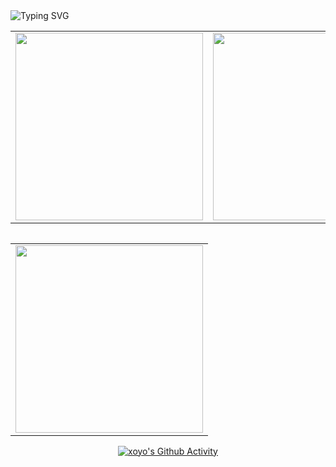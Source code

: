 <img title="" src="https://readme-typing-svg.demolab.com?font=ZCOOL+KuaiLe&pause=1000&center=%E5%81%87%E7%9A%84&vCenter=%E7%9C%9F&repeat=%E5%81%87%E7%9A%84&width=435&lines=%E9%80%8D%E9%81%A5%E6%98%AF%E4%B8%80%E7%A7%8D%E6%97%A0%E6%8B%98%E6%97%A0%E6%9D%9F%E5%A2%83%E7%95%8C%E3%80%82" alt="Typing SVG">

<center>
<table style="">
	<tr>
		<td>
			<img style="width: 300px" src="https://github-readme-stats.vercel.app/api?username=xoxoyo&show_icons=true&theme=dark" /></th>
		</td>
        <td>
            <img style="width: 300px" src="https://github-readme-stats.vercel.app/api/top-langs/?username=xoxoyo&hide_progress=true&theme=dark" />
        </td>
	<tr>
<table>
</center>

<table>
    <tr>
        <td>
            <img style="width: 300px" src="https://github-readme-stats.vercel.app/api/pin/?username=xoxoyo&repo=xoxoyo&theme=dark" />
        </td>
    </tr>
</table>





[![xoyo's Github Activity](https://github-readme-activity-graph.cyclic.app/graph?username=xoxoyo&theme=github-compact)](https://github.com/xoxoyo)


